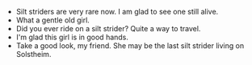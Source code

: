 - Silt striders are very rare now. I am glad to see one still alive.
- What a gentle old girl.
- Did you ever ride on a silt strider? Quite a way to travel.
- I'm glad this girl is in good hands.
- Take a good look, my friend. She may be the last silt strider living on Solstheim.
